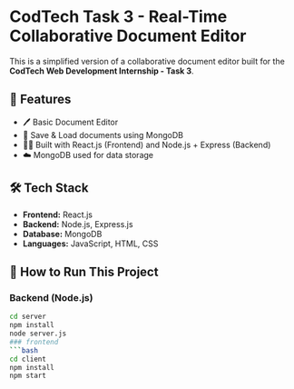 # CodTech Task 3 - Real-Time Collaborative Document Editor

This is a simplified version of a collaborative document editor built for the **CodTech Web Development Internship - Task 3**.

## 📌 Features

- 🖊️ Basic Document Editor
- 💾 Save & Load documents using MongoDB
- 🧑‍💻 Built with React.js (Frontend) and Node.js + Express (Backend)
- ☁️ MongoDB used for data storage

## 🛠️ Tech Stack

- **Frontend:** React.js
- **Backend:** Node.js, Express.js
- **Database:** MongoDB
- **Languages:** JavaScript, HTML, CSS

## 🚀 How to Run This Project

### Backend (Node.js)
```bash
cd server
npm install
node server.js
### frontend 
```bash
cd client
npm install
npm start
